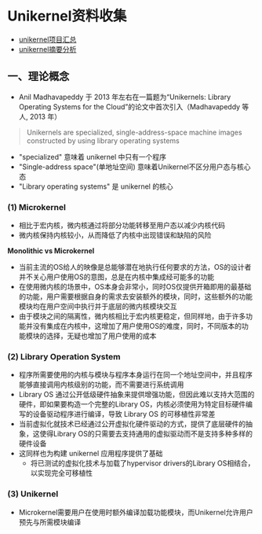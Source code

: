 # Unikernel资料收集

- [unikernel项目汇总](http://unikernel.org/projects/)
- [unikernel摘要分析](https://github.com/cetic/unikernels) 



## 一、理论概念

- Anil Madhavapeddy 于 2013 年左右在一篇题为“Unikernels: Library Operating Systems for the Cloud”的论文中首次引入（Madhavapeddy 等人, 2013 年）
> Unikernels are specialized, single-address-space machine images constructed by using library operating systems
- "specialized" 意味着 unikernel 中只有一个程序
- "Single-address space"(单地址空间) 意味着Unikernel不区分用户态与核心态
- "Library operating systems" 是 unikernel 的核心

### (1) Microkernel

- 相比于宏内核，微内核通过将部分功能转移至用户态以减少内核代码
- 微内核保持内核较小，从而降低了内核中出现错误和缺陷的风险

**Monolithic vs Microkernel**

- 当前主流的OS给人的映像是总能够潜在地执行任何要求的方法，OS的设计者并不关心用户使用OS的意图，总是在内核中集成经可能多的功能
- 在使用微内核的场景中，OS本身会非常小，同时OS仅提供开箱即用的最基础的功能，用户需要根据自身的需求去安装额外的模块，同时，这些额外的功能模块均在用户空间中执行并于底层的微内核模块交互
- 由于模块之间的隔离性，微内核相比于宏内核更稳定，但同样地，由于许多功能并没有集成在内核中，这增加了用户使用OS的难度，同时，不同版本的功能模块的选择，无疑也增加了用户使用的成本

### (2) Library Operation System

- 程序所需要使用的内核与模块与程序本身运行在同一个地址空间中，并且程序能够直接调用内核级别的功能，而不需要进行系统调用
- Library OS 通过公开低级硬件抽象来提供增强功能，但因此难以支持大范围的硬件，即如果要构造一个完整的Library OS，内核必须使用为特定目标硬件编写的设备驱动程序进行编译，导致 Library OS 的可移植性非常差
- 当前虚拟化就技术已经通过公开虚拟化硬件驱动的方式，提供了底层硬件的抽象，这使得Library OS的只需要去支持通用的虚拟驱动而不是支持多种多样的硬件设备
- 这同样也为构建 unikernel 应用程序提供了基础
  - 将已测试的虚拟化技术与加载了hypervisor drivers的Library OS相结合，以实现完全可移植性

### (3) Unikernel

- Microkernel需要用户在使用时额外编译加载功能模块，而Unikernel允许用户预先与所需模块编译

